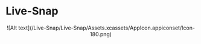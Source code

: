 # Live-Snap

<div align="center">![Alt text](/Live-Snap/Live-Snap/Assets.xcassets/AppIcon.appiconset/Icon-180.png)</div>
